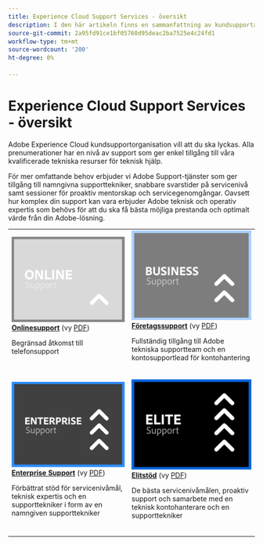 ```yaml
---
title: Experience Cloud Support Services - översikt
description: I den här artikeln finns en sammanfattning av kundsupportalternativen för Adobe Experience Cloud. Dessa alternativ är Online, Business, Enterprise och Elite.
source-git-commit: 2a95fd91ce1bf05760d95deac2ba7525e4c24fd1
workflow-type: tm+mt
source-wordcount: '200'
ht-degree: 0%

---
```


# Experience Cloud Support Services - översikt

Adobe Experience Cloud kundsupportorganisation vill att du ska lyckas. Alla prenumerationer har en nivå av support som ger enkel tillgång till våra kvalificerade tekniska resurser för teknisk hjälp.

För mer omfattande behov erbjuder vi Adobe Support-tjänster som ger tillgång till namngivna supporttekniker, snabbare svarstider på servicenivå samt sessioner för proaktiv mentorskap och servicegenomgångar. Oavsett hur komplex din support kan vara erbjuder Adobe teknisk och operativ expertis som behövs för att du ska få bästa möjliga prestanda och optimalt värde från din Adobe-lösning.

<table style="table-layout:fixed">
<tr>
  <td>
    <a href="online.md">
    <img alt="Online" src="assets/OnlineSupportThumbnail.png"/>
    </a>
    <div>
    <a href="online.md"><strong>Onlinesupport</strong></a> (vy <a href="assets/OnlineSupportDatasheet.pdf" target="_blank">PDF</a>)
    </div>
    <p>Begränsad åtkomst till telefonsupport</p>
    <br>
  </td>
  <td>
    <a href="business.md">
      <img alt="Företag" src="assets/BusinessSupportThumbnail.png">
    </a>
    <div>
    <a href="business.md"><strong>Företagssupport</strong></a> (vy <a href="assets/BusinessSupportDatasheet.pdf" target="_blank">PDF</a>)
    </div>
    <p>Fullständig tillgång till Adobe tekniska supportteam och en kontosupportlead för kontohantering</p>
    <br>
  </td>
</tr>
<tr>
  <td>
    <a href="enterprise.md">
    <img alt="Enterprise" src="assets/EnterpriseSupportThumbnail.png"/>
    </a>
    <div>
    <a href="enterprise.md"><strong>Enterprise Support</strong></a> (vy <a href="assets/EnterpriseSupportDatasheet.pdf" target="_blank">PDF</a>)
    </div>
    <p>Förbättrat stöd för servicenivåmål, teknisk expertis och en supporttekniker i form av en namngiven supporttekniker</p>
    <br>
  </td>
  <td>
    <a href="elite.md">
      <img alt="Elit" src="assets/EliteSupportThumbnail.png">
    </a>
    <div>
    <a href="elite.md"><strong>Elitstöd</strong></a> (vy <a href="assets/EliteSupportDatasheet.pdf" target="_blank">PDF</a>)
    </div>
    <p>De bästa servicenivåmålen, proaktiv support och samarbete med en teknisk kontohanterare och en supporttekniker</p>
    <br>
  </td>
</tr>
</table>

